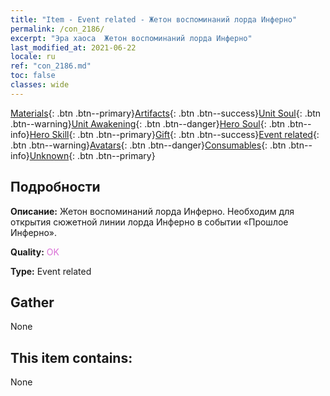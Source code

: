 ```yaml
---
title: "Item - Event related - Жетон воспоминаний лорда Инферно"
permalink: /con_2186/
excerpt: "Эра хаоса  Жетон воспоминаний лорда Инферно"
last_modified_at: 2021-06-22
locale: ru
ref: "con_2186.md"
toc: false
classes: wide
---
```

 [Materials](/ItemsRU/){: .btn .btn--primary}[Artifacts](/ItemsRU/Artifacts/){: .btn .btn--success}[Unit Soul](/ItemsRU/UnitSoul/){: .btn .btn--warning}[Unit Awakening](/ItemsRU/UnitAwakening/){: .btn .btn--danger}[Hero Soul](/ItemsRU/HeroSoul/){: .btn .btn--info}[Hero Skill](/ItemsRU/HeroSkill/){: .btn .btn--primary}[Gift](/ItemsRU/Gift/){: .btn .btn--success}[Event related](/ItemsRU/Events/){: .btn .btn--warning}[Avatars](/ItemsRU/Avatars/){: .btn .btn--danger}[Consumables](/ItemsRU/Consumables/){: .btn .btn--info}[Unknown](/ItemsRU/Unknown/){: .btn .btn--primary}

## Подробности
 **Описание:** Жетон воспоминаний лорда Инферно. Необходим для открытия сюжетной линии лорда Инферно в событии «Прошлое Инферно».

 **Quality:** <span style="color: #DA70D6">OK</span>

 **Type:** Event related

## Gather

  None

## This item contains:

  None

